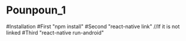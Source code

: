 # Pounpoun_1

#Installation
#First "npm install"
#Second "react-native link" //If it is not linked
#Third "react-native run-android"